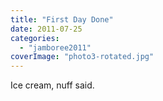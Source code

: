 ```yaml
---
title: "First Day Done"
date: 2011-07-25
categories: 
  - "jamboree2011"
coverImage: "photo3-rotated.jpg"
---
```


Ice cream, nuff said.
